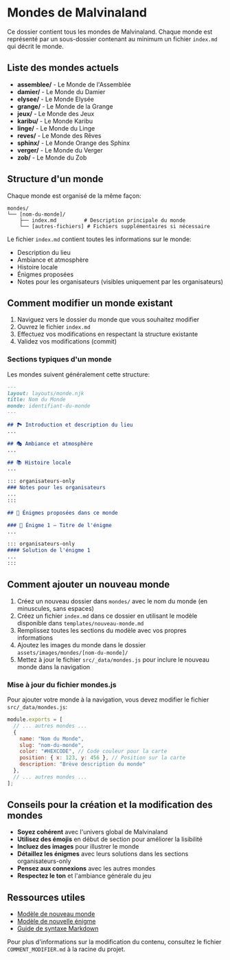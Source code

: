 # Mondes de Malvinaland

Ce dossier contient tous les mondes de Malvinaland. Chaque monde est représenté par un sous-dossier contenant au minimum un fichier `index.md` qui décrit le monde.

## Liste des mondes actuels

- **assemblee/** - Le Monde de l'Assemblée
- **damier/** - Le Monde du Damier
- **elysee/** - Le Monde Elysée
- **grange/** - Le Monde de la Grange
- **jeux/** - Le Monde des Jeux
- **karibu/** - Le Monde Karibu
- **linge/** - Le Monde du Linge
- **reves/** - Le Monde des Rêves
- **sphinx/** - Le Monde Orange des Sphinx
- **verger/** - Le Monde du Verger
- **zob/** - Le Monde du Zob

## Structure d'un monde

Chaque monde est organisé de la même façon:

```
mondes/
└── [nom-du-monde]/
    ├── index.md         # Description principale du monde
    └── [autres-fichiers] # Fichiers supplémentaires si nécessaire
```

Le fichier `index.md` contient toutes les informations sur le monde:
- Description du lieu
- Ambiance et atmosphère
- Histoire locale
- Énigmes proposées
- Notes pour les organisateurs (visibles uniquement par les organisateurs)

## Comment modifier un monde existant

1. Naviguez vers le dossier du monde que vous souhaitez modifier
2. Ouvrez le fichier `index.md`
3. Effectuez vos modifications en respectant la structure existante
4. Validez vos modifications (commit)

### Sections typiques d'un monde

Les mondes suivent généralement cette structure:

```markdown
---
layout: layouts/monde.njk
title: Nom du Monde
monde: identifiant-du-monde
---

## 🏞️ Introduction et description du lieu
...

## 🎭 Ambiance et atmosphère
...

## 📚 Histoire locale
...

::: organisateurs-only
### Notes pour les organisateurs
...
:::

## 🧩 Énigmes proposées dans ce monde

### 🔐 Énigme 1 – Titre de l'énigme
...

::: organisateurs-only
#### Solution de l'énigme 1
...
:::
```

## Comment ajouter un nouveau monde

1. Créez un nouveau dossier dans `mondes/` avec le nom du monde (en minuscules, sans espaces)
2. Créez un fichier `index.md` dans ce dossier en utilisant le modèle disponible dans `templates/nouveau-monde.md`
3. Remplissez toutes les sections du modèle avec vos propres informations
4. Ajoutez les images du monde dans le dossier `assets/images/mondes/[nom-du-monde]/`
5. Mettez à jour le fichier `src/_data/mondes.js` pour inclure le nouveau monde dans la navigation

### Mise à jour du fichier mondes.js

Pour ajouter votre monde à la navigation, vous devez modifier le fichier `src/_data/mondes.js`:

```javascript
module.exports = [
  // ... autres mondes ...
  {
    name: "Nom du Monde",
    slug: "nom-du-monde",
    color: "#HEXCODE", // Code couleur pour la carte
    position: { x: 123, y: 456 }, // Position sur la carte
    description: "Brève description du monde"
  },
  // ... autres mondes ...
];
```

## Conseils pour la création et la modification des mondes

- **Soyez cohérent** avec l'univers global de Malvinaland
- **Utilisez des émojis** en début de section pour améliorer la lisibilité
- **Incluez des images** pour illustrer le monde
- **Détaillez les énigmes** avec leurs solutions dans les sections organisateurs-only
- **Pensez aux connexions** avec les autres mondes
- **Respectez le ton** et l'ambiance générale du jeu

## Ressources utiles

- [Modèle de nouveau monde](../../../templates/nouveau-monde.md)
- [Modèle de nouvelle énigme](../../../templates/nouvelle-enigme.md)
- [Guide de syntaxe Markdown](https://www.markdownguide.org/basic-syntax/)

Pour plus d'informations sur la modification du contenu, consultez le fichier `COMMENT_MODIFIER.md` à la racine du projet.